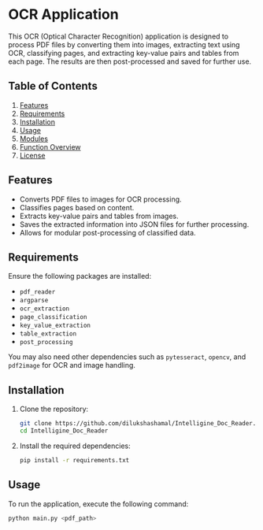 # OCR Application

This OCR (Optical Character Recognition) application is designed to process PDF files by converting them into images, extracting text using OCR, classifying pages, and extracting key-value pairs and tables from each page. The results are then post-processed and saved for further use.

## Table of Contents
1. [Features](#features)
2. [Requirements](#requirements)
3. [Installation](#installation)
4. [Usage](#usage)
5. [Modules](#modules)
6. [Function Overview](#function-overview)
7. [License](#license)

## Features

- Converts PDF files to images for OCR processing.
- Classifies pages based on content.
- Extracts key-value pairs and tables from images.
- Saves the extracted information into JSON files for further processing.
- Allows for modular post-processing of classified data.

## Requirements

Ensure the following packages are installed:

- `pdf_reader`
- `argparse`
- `ocr_extraction`
- `page_classification`
- `key_value_extraction`
- `table_extraction`
- `post_processing`

You may also need other dependencies such as `pytesseract`, `opencv`, and `pdf2image` for OCR and image handling.

## Installation

1. Clone the repository:
    ```bash
    git clone https://github.com/dilukshashamal/Intelligine_Doc_Reader.git
    cd Intelligine_Doc_Reader
    ```

2. Install the required dependencies:
    ```bash
    pip install -r requirements.txt
    ```

## Usage

To run the application, execute the following command:

```bash
python main.py <pdf_path>
